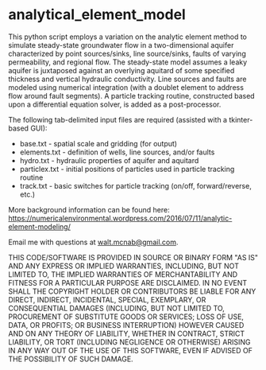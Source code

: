 # analytical_element_model
This python script employs a variation on the analytic element method to simulate steady-state groundwater flow in a two-dimensional aquifer characterized by point sources/sinks, line source/sinks, faults of varying permeability, and regional flow. The steady-state model assumes a leaky aquifer is juxtaposed against an overlying aquitard of some specified thickness and vertical hydraulic conductivity. Line sources and faults are modeled using numerical integration (with a doublet element to address flow around fault segments). A particle tracking routine, constructed based upon a differential equation solver, is added as a post-processor.

The following tab-delimited input files are required (assisted with a tkinter-based GUI):

* base.txt - spatial scale and gridding (for output)
* elements.txt - definition of wells, line sources, and/or faults
* hydro.txt - hydraulic properties of aquifer and aquitard
* particlex.txt - initial positions of particles used in particle tracking routine
* track.txt - basic switches for particle tracking (on/off, forward/reverse, etc.)

More background information can be found here: https://numericalenvironmental.wordpress.com/2016/07/11/analytic-element-modeling/

Email me with questions at walt.mcnab@gmail.com. 

THIS CODE/SOFTWARE IS PROVIDED IN SOURCE OR BINARY FORM "AS IS" AND ANY EXPRESS OR IMPLIED WARRANTIES, INCLUDING, BUT NOT LIMITED TO, THE IMPLIED WARRANTIES OF MERCHANTABILITY AND FITNESS FOR A PARTICULAR PURPOSE ARE DISCLAIMED. IN NO EVENT SHALL THE COPYRIGHT HOLDER OR CONTRIBUTORS BE LIABLE FOR ANY DIRECT, INDIRECT, INCIDENTAL, SPECIAL, EXEMPLARY, OR CONSEQUENTIAL DAMAGES (INCLUDING, BUT NOT LIMITED TO, PROCUREMENT OF SUBSTITUTE GOODS OR SERVICES; LOSS OF USE, DATA, OR PROFITS; OR BUSINESS INTERRUPTION) HOWEVER CAUSED AND ON ANY THEORY OF LIABILITY, WHETHER IN CONTRACT, STRICT LIABILITY, OR TORT (INCLUDING NEGLIGENCE OR OTHERWISE) ARISING IN ANY WAY OUT OF THE USE OF THIS SOFTWARE, EVEN IF ADVISED OF THE POSSIBILITY OF SUCH DAMAGE.
